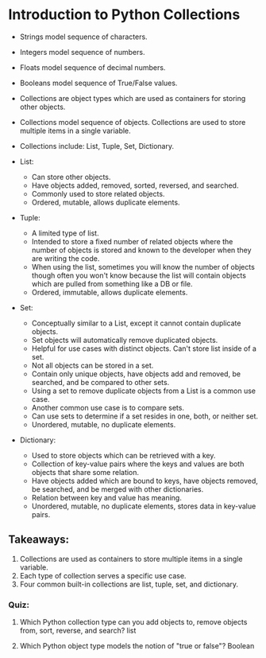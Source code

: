# Introduction to Python Collections

- Strings model sequence of characters.
- Integers model sequence of numbers.
- Floats model sequence of decimal numbers.
- Booleans model sequence of True/False values.

- Collections are object types which are used as containers for storing other objects.
- Collections model sequence of objects. Collections are used to store multiple items in a single variable.
- Collections include: List, Tuple, Set, Dictionary.

- List: 
    - Can store other objects. 
    - Have objects added, removed, sorted, reversed, and searched. 
    - Commonly used to store related objects. 
    - Ordered, mutable, allows duplicate elements.

- Tuple: 
    - A limited type of list.
    - Intended to store a fixed number of related objects where the number of objects is stored and known to the developer when they are writing the code.
    - When using the list, sometimes you will know the number of objects though often you won't know because the list will contain objects which are pulled from something like a DB or file. 
    - Ordered, immutable, allows duplicate elements.

- Set: 
    - Conceptually similar to a List, except it cannot contain duplicate objects. 
    - Set objects will automatically remove duplicated objects. 
    - Helpful for use cases with distinct objects. Can't store list inside of a set. 
    - Not all objects can be stored in a set. 
    - Contain only unique objects, have objects add and removed, be searched, and be compared to other sets. 
    - Using a set to remove duplicate objects from a List is a common use case.
    - Another common use case is to compare sets.
    - Can use sets to determine if a set resides in one, both, or neither set.
    - Unordered, mutable, no duplicate elements.

- Dictionary: 
    - Used to store objects which can be retrieved with a key.
    - Collection of key-value pairs where the keys and values are both objects that share some relation.
    - Have objects added which are bound to keys, have objects removed, be searched, and be merged with other dictionaries.
    - Relation between key and value has meaning.
    - Unordered, mutable, no duplicate elements, stores data in key-value pairs.

## Takeaways:
1. Collections are used as containers to store multiple items in a single variable.
2. Each type of collection serves a specific use case.
3. Four common built-in collections are list, tuple, set, and dictionary.

### Quiz:
1. Which Python collection type can you add objects to, remove objects from, sort, reverse, and search? list

2. Which Python object type models the notion of "true or false"? Boolean